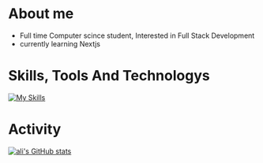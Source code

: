 # About me
- Full time Computer scince student, Interested in Full Stack Development
- currently learning Nextjs

# Skills, Tools And Technologys
[![My Skills](https://skillicons.dev/icons?i=js,html,css,cpp,codepen,django,express,git,github,js,jquery,mongodb,mysql,nextjs,nodejs,postman,py,react,bootstrap,tailwind&perline=6)](https://skillicons.dev)

# Activity 
[![ali's GitHub stats](https://github-readme-stats.vercel.app/api?username=AlshehriAli0)](https://github.com/AlshehriAli0/github-readme-stats)

